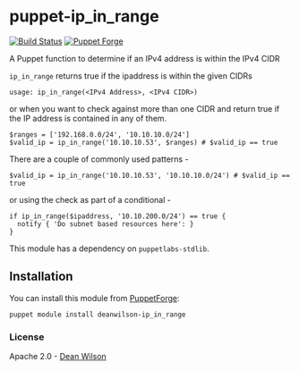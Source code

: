 # puppet-ip_in_range

[![Build Status](https://travis-ci.org/deanwilson/puppet-ip_in_range.svg?branch=master)](https://travis-ci.org/deanwilson/puppet-ip_in_range)
[![Puppet Forge](https://img.shields.io/puppetforge/v/deanwilson/ip_in_range.svg)](https://forge.puppetlabs.com/deanwilson/ip_in_range)

A Puppet function to determine if an IPv4 address is within the IPv4 CIDR

`ip_in_range` returns true if the ipaddress is within the given CIDRs

    usage: ip_in_range(<IPv4 Address>, <IPv4 CIDR>)

or when you want to check against more than one CIDR and return
true if the IP address is contained in any of them.

    $ranges = ['192.168.0.0/24', '10.10.10.0/24']
    $valid_ip = ip_in_range('10.10.10.53', $ranges) # $valid_ip == true

There are a couple of commonly used patterns -

    $valid_ip = ip_in_range('10.10.10.53', '10.10.10.0/24') # $valid_ip == true

or using the check as part of a conditional -

    if ip_in_range($ipaddress, '10.10.200.0/24') == true {
      notify { 'Do subnet based resources here': }
    }

This module has a dependency on `puppetlabs-stdlib`.

## Installation

You can install this module from [PuppetForge](https://forge.puppet.com/):

    puppet module install deanwilson-ip_in_range

### License ###

Apache 2.0 - [Dean Wilson](https://www.unixdaemon.net)
